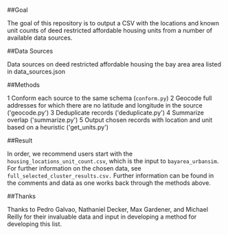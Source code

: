 ##Goal

The goal of this repository is to output a CSV with the locations and known unit counts of deed restricted affordable housing units from a number of available data sources. 

##Data Sources

Data sources on deed restricted affordable housing the bay area area listed in data_sources.json

##Methods

1 Conform each source to the same schema (`conform.py`)
2 Geocode full addresses for which there are no latitude and longitude in the source ('geocode.py')
3 Deduplicate records ('deduplicate.py')
4 Summarize overlap ('summarize.py')
5 Output chosen records with location and unit based on a heuristic ('get_units.py')

##Result

In order, we recommend users start with the `housing_locations_unit_count.csv`, which is the input to `bayarea_urbansim`. For further information on the chosen data, see `full_selected_cluster_results.csv.` Further information can be found in the comments and data as one works back through the methods above.

##Thanks

Thanks to Pedro Galvao, Nathaniel Decker, Max Gardener, and Michael Reilly for their invaluable data and input in developing a method for developing this list. 
